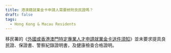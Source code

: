 ```yaml
---
title: 港澳籍就業金卡申請人需要檢附良民證嗎？
draft: false
tags:
  - Hong Kong & Macau Residents
---
```

移民署的《[外國或香港澳門特定專業人才申請就業金卡送件須知](https://www.immigration.gov.tw/media/44369/%E5%A4%96%E5%9C%8B%E6%88%96%E9%A6%99%E6%B8%AF%E6%BE%B3%E9%96%80%E7%89%B9%E5%AE%9A%E5%B0%88%E6%A5%AD%E4%BA%BA%E6%89%8D%E7%94%B3%E8%AB%8B%E5%B0%B1%E6%A5%AD%E9%87%91%E5%8D%A1%E9%80%81%E4%BB%B6%E9%A0%88%E7%9F%A5.pdf)》並未要求提具良民證、保證書、警察紀錄證明書，及健康檢查合格證明。
